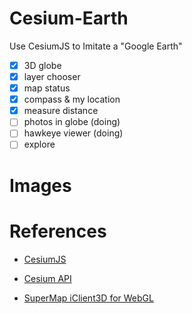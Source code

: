 # Cesium-Earth
Use  CesiumJS to Imitate a "Google Earth"

- [x] 3D globe
- [x] layer chooser
- [x] map status
- [x] compass & my location
- [x] measure distance
- [ ] photos in globe (doing)
- [ ] hawkeye viewer (doing)
- [ ] explore 

# Images


# References


- [CesiumJS](https://github.com/AnalyticalGraphicsInc/cesium)

- [Cesium API](https://cesiumjs.org/refdoc/)

- [SuperMap iClient3D for WebGL](http://support.supermap.com.cn:8090/webgl/examples/examples.html#layer)

